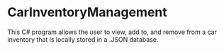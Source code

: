 # CarInventoryManagement
This C# program allows the user to view, add to, and remove from a car inventory that is locally stored in a .JSON database.